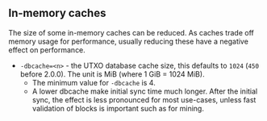 In-memory caches
----------------

The size of some in-memory caches can be reduced. As caches trade off memory usage for performance, usually reducing these have a negative effect on performance.

- `-dbcache=<n>` - the UTXO database cache size, this defaults to `1024` (`450` before 2.0.0). The unit is MiB (where 1 GiB = 1024 MiB).
  - The minimum value for `-dbcache` is 4.
  - A lower dbcache make initial sync time much longer. After the initial sync, the effect is less pronounced for most use-cases, unless fast validation of blocks is important such as for mining.
